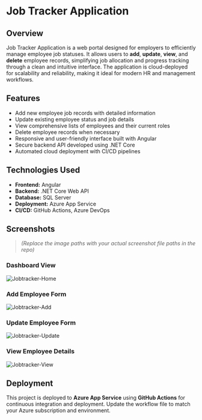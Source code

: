 # Job Tracker Application

## Overview
Job Tracker Application is a web portal designed for employers to efficiently manage employee job statuses. It allows users to **add**, **update**, **view**, and **delete** employee records, simplifying job allocation and progress tracking through a clean and intuitive interface. The application is cloud-deployed for scalability and reliability, making it ideal for modern HR and management workflows.

## Features
- Add new employee job records with detailed information  
- Update existing employee status and job details  
- View comprehensive lists of employees and their current roles  
- Delete employee records when necessary  
- Responsive and user-friendly interface built with Angular  
- Secure backend API developed using .NET Core  
- Automated cloud deployment with CI/CD pipelines  

## Technologies Used
- **Frontend:** Angular  
- **Backend:** .NET Core Web API  
- **Database:** SQL Server  
- **Deployment:** Azure App Service  
- **CI/CD:** GitHub Actions, Azure DevOps  

## Screenshots

> *(Replace the image paths with your actual screenshot file paths in the repo)*

### Dashboard View  
![Jobtracker-Home](https://github.com/user-attachments/assets/5d57eec8-3b50-40d7-8c97-0d68fc4af446)

### Add Employee Form  
![Jobtracker-Add](https://github.com/user-attachments/assets/03958b1f-5807-4020-912c-4431d0223d3a)

### Update Employee Form
![Jobtracker-Update](https://github.com/user-attachments/assets/b4fc7fd3-37ae-466b-b8c6-2c98b619d669)

### View Employee Details 
![Jobtracker-View](https://github.com/user-attachments/assets/b2e3e3f2-c019-4f13-8592-c315f683df31)


## Deployment
This project is deployed to **Azure App Service** using **GitHub Actions** for continuous integration and deployment. Update the workflow file to match your Azure subscription and environment.


